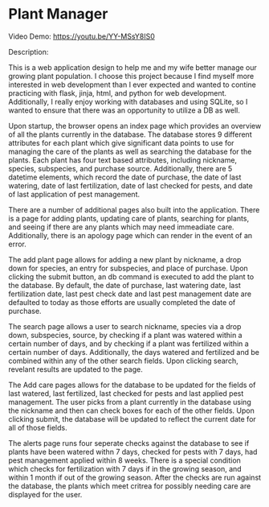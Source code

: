  # Plant Manager
Video Demo:  https://youtu.be/YY-MSsY8IS0

Description:

This is a web application design to help me and my wife better manage our growing plant population. I choose this project because I find myself more interested
in web development than I ever expected and wanted to contine practicing with flask, jinja, html, and python for web development. Additionally, I really enjoy
working with databases and using SQLite, so I wanted to ensure that there was an opportunity to utilize a DB as well.

Upon startup, the browser opens an index page which provides an overview of all the plants currently in the database. The database stores 9 different attributes
for each plant which give significant data points to use for managing the care of the plants as well as searching the database for the plants. Each plant has
four text based attributes, including nickname, species, subspecies, and purchase source. Additionally, there are 5 datetime elements, which record the date
of purchase, the date of last watering, date of last fertilization, date of last checked for pests, and date of last application of pest management.

There are a number of additional pages also built into the application. There is a page for adding plants, updating care of plants, searching for plants, and
seeing if there are any plants which may need immeadiate care. Additionally, there is an apology page which can render in the event of an error.

The add plant page allows for adding a new plant by nickname, a drop down for species, an entry for subspecies, and place of purchase. Upon clicking the submit
button, an db command is executed to add the plant to the database. By default, the date of purchase, last watering date, last fertilization date, last pest check
date and last pest management date are defaulted to today as those efforts are usually completed the date of purchase.

The search page allows a user to search nickname, species via a drop down, subspecies, source, by checking if a plant was watered within a certain number of days,
and by checking if a plant was fertilized within a certain number of days. Additionally, the days watered and fertilized and be combined within any of the other
search fields. Upon clicking search, revelant results are updated to the page.

The Add care pages allows for the database to be updated for the fields of last watered, last fertilized, last checked for pests and last applied pest management.
The user picks from a plant currently in the database using the nickname and then can check boxes for each of the other fields. Upon clicking submit, the database
will be updated to reflect the current date for all of those fields.

The alerts page runs four seperate checks against the database to see if plants have been watered withn 7 days, checked for pests with 7 days, had pest management
applied within 8 weeks. There is a special condition which checks for fertilization with 7 days if in the growing season, and within 1 month if out of the growing
season. After the checks are run against the database, the plants which meet critrea for possibly needing care are displayed for the user.